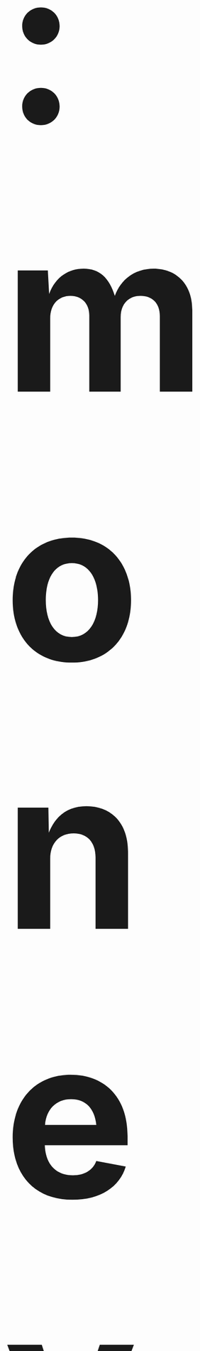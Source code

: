 <h1 id='top' style="font-size:500px;">:money_with_wings: Final_K8s_65130496 :money_with_wings:</h1>
   - link ของ Github ที่เก็บ repo : https://github.com/jinnygym/Final_K8s_65130496
   - Code ของ Web ที่เขียนขึ้น : "/" แสดงชื่อ เลขที่ รูป ลิ้งชื่อ My Research ที่เปิดหน้า "/myresearch"  และลิ้ง "My Research Plan" <br>

   - YAML ไฟล์ของ Dockerfile ที่ใช้สร้างต่างๆ
   - ํYAML ไฟล์ของ K8s ที่ใช้ deployment, volume และ Service
   -  ขั้นตอนการสร้าง K8 ที่แสดงรายละเอียดการดำเนินการให้ครบถ้วน
   -  ลิ้งค์ของ บริการที่สร้างขึ้น โดยเปิดไว้ ถึง วันที่ 20 พฤษภาคม เวลา 23.00 : http://4.145.182.156/
